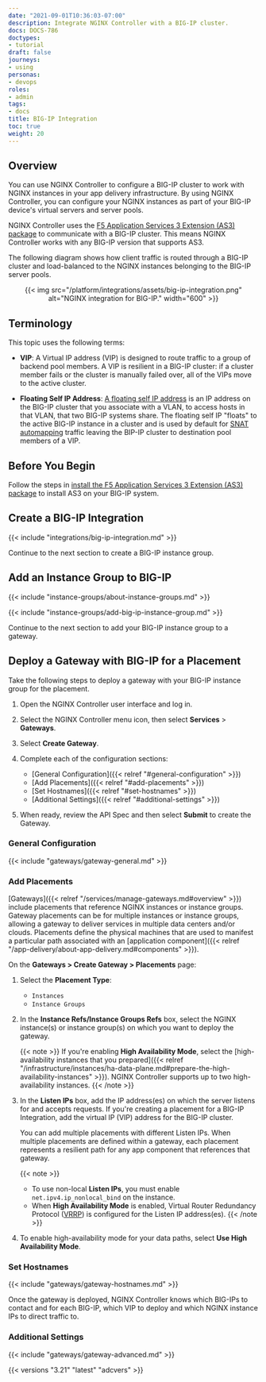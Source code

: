 ```yaml
---
date: "2021-09-01T10:36:03-07:00"
description: Integrate NGINX Controller with a BIG-IP cluster.
docs: DOCS-786
doctypes:
- tutorial
draft: false
journeys:
- using
personas:
- devops
roles:
- admin
tags:
- docs
title: BIG-IP Integration
toc: true
weight: 20
---
```


## Overview

You can use NGINX Controller to configure a BIG-IP cluster to work with NGINX instances in your app delivery infrastructure. By using NGINX Controller, you can configure your NGINX instances as part of your BIG-IP device's virtual servers and server pools. 

NGINX Controller uses the [F5 Application Services 3 Extension (AS3) package](https://clouddocs.f5.com/products/extensions/f5-appsvcs-extension/latest/) to communicate with a BIG-IP cluster. This means NGINX Controller works with any BIG-IP version that supports AS3.

The following diagram shows how client traffic is routed through a BIG-IP cluster and load-balanced to the NGINX instances belonging to the BIG-IP server pools.

<div style="text-align: center">{{< img src="/platform/integrations/assets/big-ip-integration.png" alt="NGINX integration for BIG-IP." width="600" >}}</div>

## Terminology

This topic uses the following terms:

- **VIP**: A Virtual IP address (VIP) is designed to route traffic to a group of backend pool members. A VIP is resilient in a BIG-IP cluster: if a cluster member fails or the cluster is manually failed over, all of the VIPs move to the active cluster.

- **Floating Self IP Address**: [A floating self IP address](https://techdocs.f5.com/en-us/bigip-14-1-0/big-ip-tmos-routing-administration-14-1-0/self-ip-addresses.html) is an IP address on the BIG-IP cluster that you associate with a VLAN, to access hosts in that VLAN, that two BIG-IP systems share. The floating self IP "floats" to the active BIG-IP instance in a cluster and is used by default for [SNAT automapping](https://techdocs.f5.com/en-us/bigip-14-1-0/big-ip-tmos-routing-administration-14-1-0/self-ip-addresses.html) traffic leaving the BIP-IP cluster to destination pool members of a VIP.

## Before You Begin

Follow the steps in [install the F5 Application Services 3 Extension (AS3) package](https://clouddocs.f5.com/products/extensions/f5-appsvcs-extension/latest/userguide/installation.html) to install AS3 on your BIG-IP system.

## Create a BIG-IP Integration

{{< include "integrations/big-ip-integration.md" >}}

Continue to the next section to create a BIG-IP instance group.

## Add an Instance Group to BIG-IP

{{< include "instance-groups/about-instance-groups.md" >}}

{{< include "instance-groups/add-big-ip-instance-group.md" >}}

Continue to the next section to add your BIG-IP instance group to a gateway.

## Deploy a Gateway with BIG-IP for a Placement

Take the following steps to deploy a gateway with your BIG-IP instance group for the placement.

1. Open the NGINX Controller user interface and log in.
1. Select the NGINX Controller menu icon, then select **Services** > **Gateways**.
1. Select **Create Gateway**.
1. Complete each of the configuration sections:

    - [General Configuration]({{< relref "#general-configuration" >}})
    - [Add Placements]({{< relref "#add-placements" >}})
    - [Set Hostnames]({{< relref "#set-hostnames" >}})
    - [Additional Settings]({{< relref "#additional-settings" >}})

1. When ready, review the API Spec and then select **Submit** to create the Gateway.

### General Configuration

{{< include "gateways/gateway-general.md" >}}

### Add Placements

[Gateways]({{< relref "/services/manage-gateways.md#overview" >}}) include placements that reference NGINX instances or instance groups. Gateway placements can be for multiple instances or instance groups, allowing a gateway to deliver services in multiple data centers and/or clouds. Placements define the physical machines that are used to manifest a particular path associated with an [application component]({{< relref "/app-delivery/about-app-delivery.md#components" >}}).

On the **Gateways > Create Gateway > Placements** page:

1. Select the **Placement Type**:

    - `Instances`
    - `Instance Groups`

1. In the **Instance Refs/Instance Groups Refs** box, select the NGINX instance(s) or instance group(s) on which you want to deploy the gateway.

   {{< note >}}
   If you're enabling **High Availability Mode**, select the [high-availability instances that you prepared]({{< relref "/infrastructure/instances/ha-data-plane.md#prepare-the-high-availability-instances" >}}). NGINX Controller supports up to two high-availability instances.
   {{< /note >}}

1. In the **Listen IPs** box, add the IP address(es) on which the server listens for and accepts requests. If you're creating a placement for a BIG-IP Integration, add the virtual IP (VIP) address for the BIG-IP cluster.

   You can add multiple placements with different Listen IPs. When multiple placements are defined within a gateway, each placement represents a resilient path for any app component that references that gateway.

   {{< note >}}
   - To use non-local **Listen IPs**, you must enable `net.ipv4.ip_nonlocal_bind` on the instance.
   - When **High Availability Mode** is enabled, Virtual Router Redundancy Protocol ([VRRP](https://en.wikipedia.org/wiki/Virtual_Router_Redundancy_Protocol#:~:text=The%20Virtual%20Router%20Redundancy%20Protocol,selections%20on%20an%20IP%20subnetwork.)) is configured for the Listen IP address(es).
   {{< /note >}}

1. To enable high-availability mode for your data paths, select **Use High Availability Mode**.

### Set Hostnames

{{< include "gateways/gateway-hostnames.md" >}}

Once the gateway is deployed, NGINX Controller knows which BIG-IPs to contact and for each BIG-IP, which VIP to deploy and which NGINX instance IPs to direct traffic to.

### Additional Settings

{{< include "gateways/gateway-advanced.md" >}}

{{< versions "3.21" "latest" "adcvers" >}}
